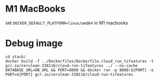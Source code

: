 # M1 MacBooks
set `DOCKER_DEFAULT_PLATFORM=linux/amd64` in M1 macbooks

# Debug image

```
cd stack/
docker build -f ../Dockerfiles/Dockerfile.cloud_run_tifeatures -t gcr.io/cerulean-338116/cloud-run-tifeatures ../ --no-cache
DATABASE_URL=DB_URL && PORT=8080 && docker run -p 8080:${PORT} -e PORT=${PORT} gcr.io/cerulean-338116/cloud-run-tifeatures
```